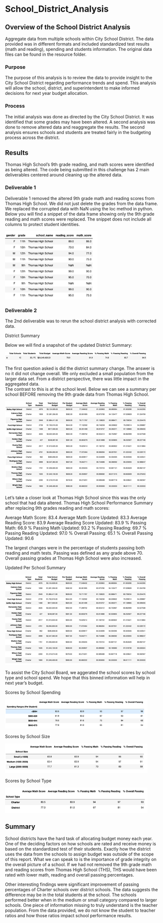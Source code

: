 # School_District_Analysis

## Overview of the School District Analysis
Aggregate data from multiple schools within City School District. The data provided was in different formats and included standardized test results (math and reading), spending and students information. The original data files can be found in the resource folder. 

### Purpose
The purpose of this analysis is to review the data to provide insight to the City School District regarding performance trends and spend. This analysis will allow the school, district, and superintendent to make informed decisions for next year budget allocation.  

### Process
The initial analysis was done as directed by the City School District.  It was identified that some grades may have been altered.  A second analysis was done to remove altered data and reaggregate the results.  The second analysis ensures schools and students are treated fairly in the budgeting process across the district.

## Results
Thomas High School’s 9th grade reading, and math scores were identified as being altered.  The code being submitted in this challenge has 2 main deliverables centered around cleaning up the altered data.  

### Deliverable 1
Deliverable 1 removed the altered 9th grade math and reading scores from Thomas High School.  We did not just delete the grades from the data frame.  We replaced the corrupted data with NaN using the loc method in python.  Below you will find a snippet of the data frame showing only the 9th grade reading and math scores were replaced.  The snippet does not include all columns to protect student identities.      

![](Resources/THS_nan.png)

### Deliverable 2
The 2nd deliverable was to rerun the school district analysis with corrected data. 

District Summary

Below we will find a snapshot of the updated District Summary:

![](Resources/district_summary.png)

The first question asked is did the district summary change.  The answer is no it did not change overall.  We only excluded a small population from the larger data set.  From a district perspective, there was little impact in the aggregated data.  
The contrast to this is at the school level.  Below we can see a summary per school BEFORE removing the 9th grade data from Thomas High School.

![](Resources/per_school_summary_old.png)

Let’s take a closer look at Thomas High School since this was the only school that had data altered. Thomas High School Performance Summary after replacing 9th grades reading and math scores: 

Average Math Score: 	83.4		Average Math Score Updated: 83.3
Average Reading Score: 83.9		Average Reading Score Updated: 83.9
% Passing Math:  66.9		% Passing Math Updated: 93.2
% Passing Reading: 69.7		% Passing Reading Updated: 97.0
% Overall Passing: 65.1		% Overall Passing Updated: 90.6

The largest changes were in the percentage of students passing both reading and math tests. Passing was defined as any grade above 70.  Overall passing grades at Thomas High School were also increased. 

Updated Per School Summary

![](Resources/per_school_summary_updated.png)

To assist the City School Board, we aggerated the school scores by school type and school spend.  We hope that this binned information will help in next year’s budget.

Scores by School Spending

![](Resources/scores_by_spend.png)

Scores by School Size

![](Resources/scorces_by_size.png)

Scores by School Type

![](Resources/scores_by_type.png) 

## Summary

School districts have the hard task of allocating budget money each year.  One of the deciding factors on how schools are rated and receive money is based on the standardized test of their students.  Exactly how the district uses the data from the schools to assign budget was outside of the scope of this report.  What we can speak to is the importance of grade integrity on the overall picture of a school.  If we had not removed the 9th grade math and reading scores from Thomas High School (THS), THS would have been rated with lower math, reading and overall passing percentages.  

Other interesting findings were significant improvement of passing percentages of Charter schools over district schools.  The data suggests the difference may be in the total students at the school.  The schools performed better when in the medium or small category compared to larger schools.  One piece of information missing to truly understand is the teacher population.  From the data provided, we do not know the student to teacher ratios and how those ratios impact school performance results. 

